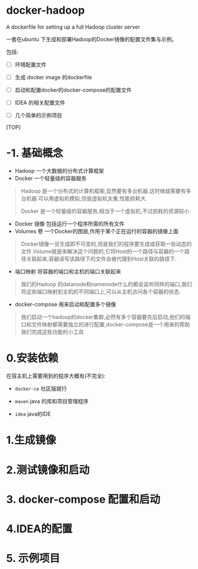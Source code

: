 # docker-hadoop
A dockerfile for setting up a full Hadoop cluster server 

一套在ubuntu 下生成和部署Hadoop的Docker镜像的配置文件集与示例。

包括:

* [ ] 环境配置文件

* [ ] 生成 docker image 的dockerfile 

* [ ] 启动和配置docker的docker-compose的配置文件

* [ ] IDEA 的相关配置文件

* [ ] 几个简单的示例项目


[TOP]

# -1. 基础概念

* Hadoop 一个大数据的分布式计算框架
* Docker 一个轻量级的容器服务

> Hadoop 是一个分布式的计算机框架,显然要有多台机器.这时候就需要有多台机器.可以用虚拟机模拟,但是虚拟机太重,性能损耗大.
>
> Docker 是一个轻量级的容器服务,相当于一个虚拟机,不过损耗的资源较小

* Docker 镜像 包括运行一个程序所需的所有文件
* Volumes 卷 一个Docker的图层,作用于某个正在运行的容器的镜像上面

> Docker镜像一旦生成即不可变的,但是我们的程序要生成或获取一些动态的文件.Volume就是来解决这个问题的,它将Host的一个路径与容器的一个路径关联起来,容器读写该路径下的文件会被代理到Host关联的路径下.

* 端口映射 将容器的端口和主机的端口关联起来

> 我们的Hadoop 的datanode和namenode什么的都会监听同样的端口,我们将这些端口映射到主机的不同端口上,可以从主机访问各个容器的状态.

* docker-compose 用来启动和配置多个镜像

> 我们启动一个hadoop的docker集群,必然有多个容器要先后启动,他们的端口和文件映射都需要独立的进行配置,docker-compose是一个用来的帮助我们完成这些功能的小工具



# 0.安装依赖

在宿主机上需要用到的程序大概有(不完全):

* `docker-ce` 社区版就行

* `maven` java 的库和项目管理程序

* `idea` java的IDE

   

# 1.生成镜像

# 2.测试镜像和启动

# 3. docker-compose 配置和启动

# 4.IDEA的配置

# 5. 示例项目

